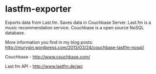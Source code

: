 lastfm-exporter
===============

Exports data from Last.fm. Saves data in Couchbase Server.
Last.fm is a music recommendation service. Couchbase is a open source NoSQL database.

More information you find in my blog posts:
http://murygin.wordpress.com/2013/03/24/couchbase-lastfm-nosql/

Couchbase - http://www.couchbase.com/

Last.fm API - http://www.lastfm.de/api



